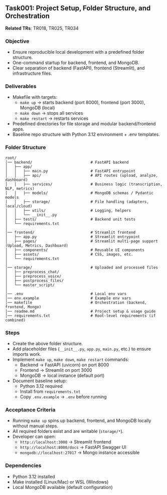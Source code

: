 ## Task001: Project Setup, Folder Structure, and Orchestration

**Related TRs**: TR018, TR025, TR034

### Objective
- Ensure reproducible local development with a predefined folder structure.
- One-command startup for backend, frontend, and MongoDB.
- Clear separation of backend (FastAPI), frontend (Streamlit), and infrastructure files.

### Deliverables
- Makefile with targets:
  - `make up` → starts backend (port 8000), frontend (port 3000), MongoDB (local)
  - `make down` → stops all services
  - `make restart` → restarts services
- Predefined directories for file storage and modular backend/frontend apps.
- Baseline repo structure with Python 3.12 environment + .env templates.

### Folder Structure
```
root/
│── backend/                          # FastAPI backend
│   ├── app/
│   │   ├── main.py                   # FastAPI entrypoint
│   │   ├── api/                      # API routes (upload, analyze, dashboard)
│   │   ├── services/                 # Business logic (transcription, NLP, metrics)
│   │   ├── models/                   # MongoDB schemas / Pydantic models
│   │   ├── storage/                  # File handling (adapters, local/cloud)
│   │   ├── utils/                    # Logging, helpers
│   │   └── __init__.py
│   ├── tests/                        # Backend unit tests
│   └── requirements.txt
│
│── frontend/                         # Streamlit frontend
│   ├── app.py                        # Streamlit entrypoint
│   ├── pages/                        # Streamlit multi-page support (Upload, Metrics, Dashboard)
│   ├── components/                   # Reusable UI components
│   ├── assets/                       # CSS, images, etc.
│   └── requirements.txt
│
│── storage/                          # Uploaded and processed files
│   ├── preprocess_chat/
│   ├── preprocess_voice/
│   ├── postprocess_files/
│   └── master_script/
│
│── .env                              # Local env vars
│── env.example                       # Example env vars
│── makefile                          # Orchestration (backend, frontend, Mongo)
│── readme.md                         # Project setup & usage guide
│── requirements.txt                  # Root-level requirements (if combined)
```

### Steps
- Create the above folder structure.
- Add placeholder files (`__init__.py`, `app.py`, `main.py`, etc.) to ensure imports work.
- Implement `make up`, `make down`, `make restart` commands:
  - Backend → FastAPI (uvicorn) on port 8000
  - Frontend → Streamlit on port 3000
  - MongoDB → local instance (default port)
- Document baseline setup:
  - Python 3.12 required
  - Install from `requirements.txt`
  - Copy `.env.example` → `.env` before running

### Acceptance Criteria
- Running `make up` spins up backend, frontend, and MongoDB locally without manual steps.
- All required folders exist and are writable (`storage/*`).
- Developer can open:
  - `http://localhost:3000` → Streamlit frontend
  - `http://localhost:8000/docs` → FastAPI Swagger UI
  - `mongodb://localhost:27017` → Mongo instance accessible

### Dependencies
- Python 3.12 installed
- Make installed (Linux/Mac) or WSL (Windows)
- Local MongoDB available (default configuration)